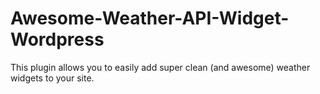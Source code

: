 # Awesome-Weather-API-Widget-Wordpress
This plugin allows you to easily add super clean (and awesome) weather widgets to your site.
